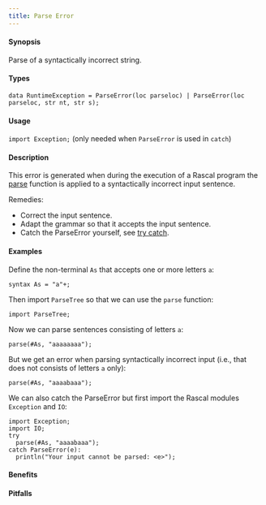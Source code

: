 ```yaml
---
title: Parse Error
---
```


#### Synopsis

Parse of a syntactically incorrect string.


#### Types

`data RuntimeException = ParseError(loc parseloc) | ParseError(loc parseloc, str nt, str s);`
       
#### Usage

`import Exception;` (only needed when `ParseError` is used in `catch`)


#### Description

This error is generated when during the execution of a Rascal program the
[parse]((Library:ParseTree-parse)) function is applied to a syntactically incorrect input sentence.

Remedies:

*  Correct the input sentence.
*  Adapt the grammar so that it accepts the input sentence.
*  Catch the ParseError yourself, see [try catch]((Rascal:Statements-TryCatch)).


#### Examples

Define the non-terminal `As` that accepts one or more letters `a`:
```rascal-shell
syntax As = "a"+;
```
Then import `ParseTree` so that we can use the `parse` function:
```rascal-shell,continue
import ParseTree;
```
Now we can parse sentences consisting of letters `a`:
```rascal-shell,continue
parse(#As, "aaaaaaaa");
```
But we get an error when parsing syntactically incorrect input  (i.e., that does not
consists of letters `a` only):
```rascal-shell,continue,error
parse(#As, "aaaabaaa");
```
We can also catch the ParseError but first import the Rascal modules `Exception` and `IO`:
```rascal-shell,continue
import Exception;
import IO;
try 
  parse(#As, "aaaabaaa"); 
catch ParseError(e): 
  println("Your input cannot be parsed: <e>");
```


#### Benefits

#### Pitfalls

